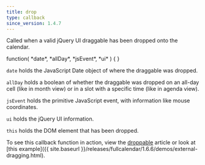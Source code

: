 ```yaml
---
title: drop
type: callback
since_version: 1.4.7
---
```


Called when a valid jQuery UI draggable has been dropped onto the calendar.

<div class='spec' markdown='1'>
function( *date*, *allDay*, *jsEvent*, *ui* ) { }
</div>

`date` holds the JavaScript Date object of where the draggable was dropped.

`allDay` holds a boolean of whether the draggable was dropped on an all-day cell (like in month view) or in a slot with a specific time (like in agenda view).

`jsEvent` holds the primitive JavaScript event, with information like mouse coordinates.

`ui` holds the jQuery UI information.

`this` holds the DOM element that has been dropped.

To see this callback function in action, view the [droppable](droppable) article or look at [this example]({{ site.baseurl }}/releases/fullcalendar/1.6.6/demos/external-dragging.html).
